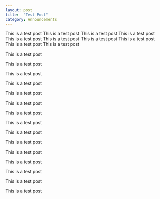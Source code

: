 ```yaml
---
layout: post
title:  "Test Post"
category: Announcements
---
```


This is a test post
This is a test post
This is a test post
This is a test post
This is a test post
This is a test post
This is a test post
This is a test post
This is a test post
This is a test post

This is a test post

This is a test post

This is a test post

This is a test post

This is a test post

This is a test post

This is a test post

This is a test post

This is a test post

This is a test post

This is a test post

This is a test post

This is a test post

This is a test post

This is a test post


